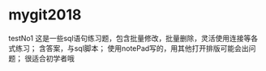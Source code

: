 # mygit2018
testNo1
这是一些sql语句练习题，包含批量修改，批量删除，灵活使用连接等各式练习；
含答案，与sql脚本；
使用notePad写的，用其他打开排版可能会出问题；
很适合初学者哦
